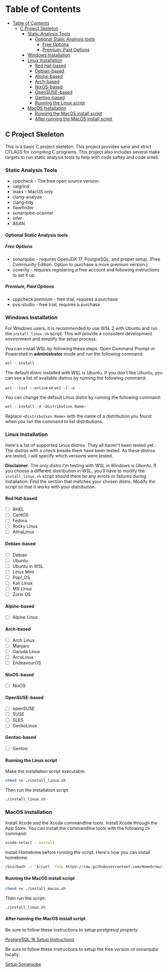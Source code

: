 # Table of Contents

- [Table of Contents](#table-of-contents)
  - [C Project Skeleton](#c-project-skeleton)
    - [Static Analysis Tools](#static-analysis-tools)
      - [Optional Static Analysis tools](#optional-static-analysis-tools)
        - [Free Options](#free-options)
        - [Premium, Paid Options](#premium-paid-options)
    - [Windows Installation](#windows-installation)
    - [Linux Installation](#linux-installation)
      - [Red Hat-based](#red-hat-based)
      - [Debian-based](#debian-based)
      - [Alpine-based](#alpine-based)
      - [Arch-based](#arch-based)
      - [NixOS-based](#nixos-based)
      - [OpenSUSE-based](#opensuse-based)
      - [Gentoo-based](#gentoo-based)
      - [Running the Linux script](#running-the-linux-script)
    - [MacOS Installation](#macos-installation)
      - [Running the MacOS install script](#running-the-macos-install-script)
      - [After running the MacOS install script](#after-running-the-macos-install-script)

## C Project Skeleton

This is a basic C project skeleton. This project provides sane and strict CFLAGS for compiling C programs. This project also includes several make targets to run static analysis tools to help with code saftey and code smell.

### Static Analysis Tools

- cppcheck - The free open source version.
- valgrind
- leaks - MacOS only
- clang-analyze
- clang-tidy
- flawfinder
- sonarqube-scanner
- infer
- ASAN

#### Optional Static Analysis tools

##### Free Options

- sonarqube - requires OpenJDK 17, PostgreSQL, and proper setup. (Free Community Edition. Option to purchase a more premium version.)
- coverity - requires registering a free account and following instructions to set it up.

##### Premium, Paid Options

- cppcheck premium - free trial, requires a purchase
- pvs-studio - free trial, requires a purchase

### Windows Installation

For Windows users, it is recommended to use WSL 2 with Ubuntu and run the `install_linux.sh` script. This will provide a consistent development environment and simplify the setup process.

You can install WSL by following these steps. Open Command Prompt or Powershell in **administrator** mode and run the following command:

```powershell
wsl --install
```

The default distro installed with WSL is Ubuntu. If you don't like Ubuntu, you can see a list of available distros by running the following command:

`wsl --list --online` or `wsl -l -o`

You can change the default Linux distro by running the following command:

```powershell
wsl --install -d <Distribution Name>
```

Replace `<Distribution Name>` with the name of a distribution you found when you ran the command to list distributions.

### Linux Installation

Here's a list of supported Linux distros. They all haven't been tested yet. The distros with a check beside them have been tested. As these distros are tested, I will specify which versions were tested.

**Disclaimer**: The only distro I'm testing with WSL in Windows is Ubuntu. If you choose a different distribution in WSL, you'll have to modify the `install_linux.sh` script should there be any errors or failures during installation. Find the section that matches your chosen distro. Modify the script so that it works with your distribution.

#### Red Hat-based

- [ ] RHEL
- [ ] CentOS
- [ ] Fedora
- [ ] Rocky Linux
- [ ] AlmaLinux

#### Debian-based

- [ ] Debian
- [ ] Ubuntu
- [ ] Ubuntu in WSL
- [ ] Linux Mint
- [ ] Pop!_OS
- [ ] Kali Linux
- [ ] MX Linux
- [ ] Zorin OS

#### Alpine-based

- [ ] Alpine Linux

#### Arch-based

- [ ] Arch Linux
- [ ] Manjaro
- [ ] Garuda Linux
- [ ] ArcoLinux
- [ ] EndeavourOS

#### NixOS-based

- [ ] NixOS

#### OpenSUSE-based

- [ ] openSUSE
- [ ] SUSE
- [ ] SLES
- [ ] GeckoLinux

#### Gentoo-based

- [ ] Gentoo

#### Running the Linux script

Make the installation script executable:

```bash
chmod +x ./install_linux.sh
```

Then run the installation script.

```bash
./install_linux.sh
```

### MacOS Installation

Install Xcode and the Xcode commandline tools. Install Xcode through the App Store. You can install the commandline tools with the following cli command:

```bash
xcode-select --install
```

Install Homebrew before running the script. Here's how you can install homebrew:

```bash
/bin/bash -c "$(curl -fsSL https://raw.githubusercontent.com/Homebrew/install/HEAD/install.sh)"
```

#### Running the MacOS install script

```bash
chmod +x ./install_macos.sh
```

Then run the script:

```bash
./install_linux.sh
```

#### After running the MacOS install script

Be sure to follow these instructions to setup postgresql properly:

[PostgreSQL 16 Setup Instructions](https://medium.com/@abhinavsinha_/download-and-configure-postgresql16-on-macos-d41dc49217b6)

Be sure to follow these instructions to setup the free version of sonarqube locally:

[Setup Sonarqube](https://techblost.com/how-to-setup-sonarqube-locally-on-mac/)
